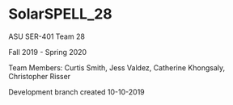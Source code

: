 # SolarSPELL_28
ASU SER-401 Team 28

Fall 2019 - Spring 2020

Team Members:
Curtis Smith,
Jess Valdez,
Catherine Khongsaly,
Christopher Risser

Development branch created 10-10-2019
 
